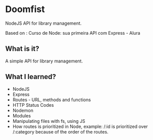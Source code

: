# Doomfist

NodeJS API for library management.

Based on : Curso de Node: sua primeira API com Express - Alura

## What is it?

A simple API for library management.

## What I learned?

- NodeJS
- Express
- Routes - URL, methods and functions
- HTTP Status Codes
- Nodemon
- Modules
- Manipulating files with fs, using JS
- How routes is prioritized in Node, example: /:id is prioritized over /:category because of the order of the routes. 
